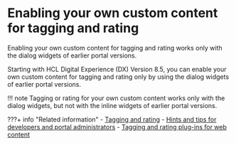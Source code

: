 # Enabling your own custom content for tagging and rating

Enabling your own custom content for tagging and rating works only with the dialog widgets of earlier portal versions.

Starting with HCL Digital Experience (DX) Version 8.5, you can enable your own custom content for tagging and rating only by using the dialog widgets of earlier portal versions.

!!! note
    Tagging or rating for your own custom content works only with the dialog widgets, but not with the inline widgets of earlier portal versions.


???+ info "Related information"
    - [Tagging and rating](../tagging_rating/index.md)
    - [Hints and tips for developers and portal administrators](../tagging_rating/hints_tips_tag_rate/index.md)
    - [Tagging and rating plug-ins for web content](../../manage_content/wcm_authoring/authoring_portlet/content_management_artifacts/tags/creating_plugin_tag/content_plugins/tagging_rating_plugins/index.md)


